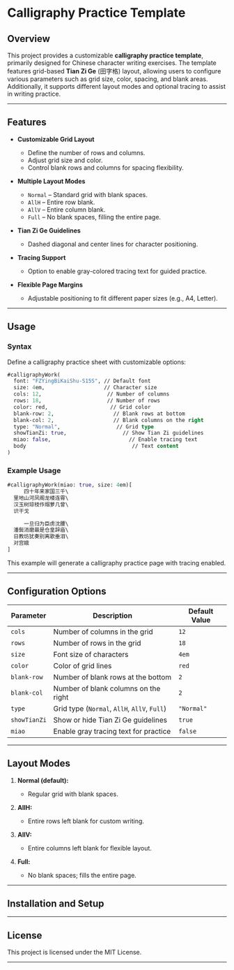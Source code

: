 # Calligraphy Practice Template

## Overview

This project provides a customizable **calligraphy practice template**, primarily designed for Chinese character writing exercises. The template features grid-based **Tian Zi Ge** (田字格) layout, allowing users to configure various parameters such as grid size, color, spacing, and blank areas. Additionally, it supports different layout modes and optional tracing to assist in writing practice.

---

## Features

- **Customizable Grid Layout**
  - Define the number of rows and columns.
  - Adjust grid size and color.
  - Control blank rows and columns for spacing flexibility.

- **Multiple Layout Modes**
  - `Normal` – Standard grid with blank spaces.
  - `AllH` – Entire row blank.
  - `AllV` – Entire column blank.
  - `Full` – No blank spaces, filling the entire page.

- **Tian Zi Ge Guidelines**
  - Dashed diagonal and center lines for character positioning.

- **Tracing Support**
  - Option to enable gray-colored tracing text for guided practice.

- **Flexible Page Margins**
  - Adjustable positioning to fit different paper sizes (e.g., A4, Letter).

---

## Usage

### Syntax

Define a calligraphy practice sheet with customizable options:

```clojure
#calligraphyWork(
  font: "FZYingBiKaiShu-S15S", // Default font
  size: 4em,                   // Character size
  cols: 12,                     // Number of columns
  rows: 18,                     // Number of rows
  color: red,                    // Grid color
  blank-row: 2,                   // Blank rows at bottom
  blank-col: 2,                   // Blank columns on the right
  type: "Normal",                  // Grid type
  showTianZi: true,                  // Show Tian Zi guidelines
  miao: false,                         // Enable tracing text
  body                                  // Text content
)
```

### Example Usage

```clojure
#calligraphyWork(miao: true, size: 4em)[
  　　四十年来家国三千\
  里地山河凤阁龙楼连霄\
  汉玉树琼枝作烟萝几曾\
  识干戈

  　　一旦归为臣虏沈腰\
  潘鬓消磨最是仓皇辞庙\
  日教坊犹奏别离歌垂泪\
  对宫娥
]
```

This example will generate a calligraphy practice page with tracing enabled.

---

## Configuration Options

| Parameter   | Description                                   | Default Value      |
|-------------|-----------------------------------------------|-------------------|
| `cols`       | Number of columns in the grid                 | `12`               |
| `rows`       | Number of rows in the grid                    | `18`               |
| `size`       | Font size of characters                       | `4em`              |
| `color`      | Color of grid lines                           | `red`              |
| `blank-row`  | Number of blank rows at the bottom            | `2`                |
| `blank-col`  | Number of blank columns on the right          | `2`                |
| `type`       | Grid type (`Normal`, `AllH`, `AllV`, `Full`)   | `"Normal"`         |
| `showTianZi` | Show or hide Tian Zi Ge guidelines            | `true`             |
| `miao`       | Enable gray tracing text for practice         | `false`            |

---

## Layout Modes

1. **Normal (default):**  
   - Regular grid with blank spaces.
  
2. **AllH:**  
   - Entire rows left blank for custom writing.

3. **AllV:**  
   - Entire columns left blank for flexible layout.

4. **Full:**  
   - No blank spaces; fills the entire page.

---

## Installation and Setup


---

## License

This project is licensed under the MIT License.

---
